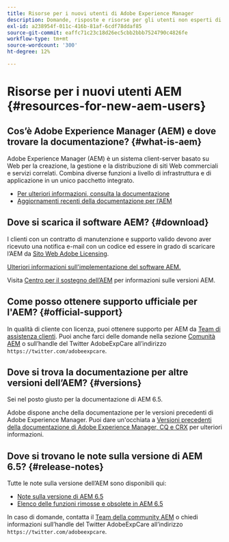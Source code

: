 ```yaml
---
title: Risorse per i nuovi utenti di Adobe Experience Manager
description: Domande, risposte e risorse per gli utenti non esperti di Adobe Experience Manager 6.5.
exl-id: a238954f-011c-416b-81af-6cdf78ddaf85
source-git-commit: eaffc71c23c18d26ec5cbb2bbb7524790c4826fe
workflow-type: tm+mt
source-wordcount: '300'
ht-degree: 12%

---
```


# Risorse per i nuovi utenti AEM {#resources-for-new-aem-users}

## Cos’è Adobe Experience Manager (AEM) e dove trovare la documentazione? {#what-is-aem}

Adobe Experience Manager (AEM) è un sistema client-server basato su Web per la creazione, la gestione e la distribuzione di siti Web commerciali e servizi correlati. Combina diverse funzioni a livello di infrastruttura e di applicazione in un unico pacchetto integrato.

* [Per ulteriori informazioni, consulta la documentazione](/help/sites-deploying/home.md)
* [Aggiornamenti recenti della documentazione per l’AEM](https://experienceleague.adobe.com/docs/experience-manager-release-information/aem-release-updates/doc-updates/documentation-updates.html?lang=it)

## Dove si scarica il software AEM? {#download}

I clienti con un contratto di manutenzione e supporto valido devono aver ricevuto una notifica e-mail con un codice ed essere in grado di scaricare l’AEM da [Sito Web Adobe Licensing](https://licensing.adobe.com/).

[Ulteriori informazioni sull&#39;implementazione del software AEM.](/help/sites-deploying/home.md)

Visita [Centro per il sostegno dell’AEM](https://experienceleague.adobe.com/docs/experience-manager-release-information/aem-release-updates/aem-releases-updates.html?lang=it) per informazioni sulle versioni AEM.

## Come posso ottenere supporto ufficiale per l&#39;AEM? {#official-support}

In qualità di cliente con licenza, puoi ottenere supporto per AEM da [Team di assistenza clienti](https://experienceleague.adobe.com/?support-solution=General&amp;lang=it#support). Puoi anche farci delle domande nella sezione [Comunità AEM](https://experienceleaguecommunities.adobe.com:443/t5/adobe-experience-manager/ct-p/adobe-experience-manager-community) o sull’handle del Twitter AdobeExpCare all’indirizzo `https://twitter.com/adobeexpcare`.

## Dove si trova la documentazione per altre versioni dell’AEM? {#versions}

Sei nel posto giusto per la documentazione di AEM 6.5.

Adobe dispone anche della documentazione per le versioni precedenti di Adobe Experience Manager. Puoi dare un&#39;occhiata a [Versioni precedenti della documentazione di Adobe Experience Manager, CQ e CRX](https://experienceleague.adobe.com/docs/experience-manager-release-information/aem-release-updates/previous-updates/aem-previous-versions.html?lang=it) per ulteriori informazioni.

## Dove si trovano le note sulla versione di AEM 6.5? {#release-notes}

Tutte le note sulla versione dell’AEM sono disponibili qui:

* [Note sulla versione di AEM 6.5](/help/release-notes/home.md)
* [Elenco delle funzioni rimosse e obsolete in AEM 6.5](/help/release-notes/deprecated-removed-features.md)

In caso di domande, contatta il [Team della community AEM](https://help-forums.adobe.com/content/adobeforums/en/experience-manager-forum/adobe-experience-manager.html) o chiedi informazioni sull’handle del Twitter AdobeExpCare all’indirizzo `https://twitter.com/adobeexpcare`.
